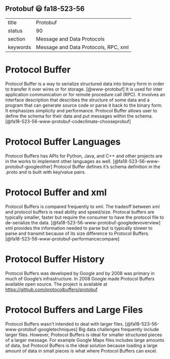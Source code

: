 ## Protobuf :smiley: fa18-523-56


|          |                            |
| -------- | -------------------------- |
| title    | Protobuf                   | 
| status   | 90                         |
| section  | Message and Data Protocols |
| keywords | Message and Data Protocols, RPC, xml  |



# Protocol Buffer 

Protocol Buffer is a way to serialize structured data into binary form in order to transfer it over wires or for storage. [@www-protobuf] It is used for inter application communication or for remote procedure call (RPC). It involves an interface description that describes the structure of some data and a program that can generate source code or parse it back to the binary form. It emphasizes simplicity and performance. Protocol Buffer allows user to define the schema for their data and put messages within the schema. [@fa18-523-56-www-protobuf-codeclimate-chooseprobuf]

# Protocol Buffer Languages

Protocol Buffers has APIs for Python, Java, and C++ and other projects are in the works to implement other languages as well. [@fa18-523-56-www-protobuf-googleother] Protocol Buffer defines it’s schema definition in the .proto and is built with key/value pairs. 

# Protocol Buffer and xml

Protocol Buffers is compared frequently to xml. The tradeoff between xml and protocol buffers is read ability and speed/size. Protocal buffers are typically smaller, faster but require the consumer to have the protocol file to de-serialize the data. [@fa18-523-56-www-protobuf-googledevoverview] xml provides the information needed to parse but is typically slower to parse and transmit because of its size difference to Protocol Buffers. [@fa18-523-56-www-protobuf-performancecompare]

# Protocol Buffer History 

Protocol Buffers was developed by Google and by 2008 was primary in much of Google’s infrastructure. In 2008 Google made Protocol Buffers available open source. The project is available at https://github.com/protocolbuffers/protobuf

# Protocol Buffers and Large Files

Protocol Buffers wasn’t intended to deal with larger files. [@fa18-523-56-www-protobuf-googletechniques] Big data challenges frequently include larger files. However, Protocol Buffers is ideal for smaller structured pieces of a larger message. For example Google Maps files includes large amounts of data, but Protocol Buffers is the ideal solution because loading a large amount of data in small pieces is what where Protocol Buffers can excel. 





